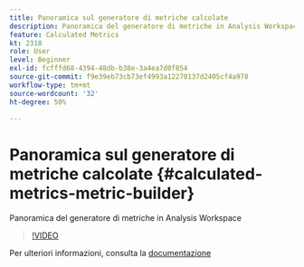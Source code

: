 ```yaml
---
title: Panoramica sul generatore di metriche calcolate
description: Panoramica del generatore di metriche in Analysis Workspace
feature: Calculated Metrics
kt: 2318
role: User
level: Beginner
exl-id: fcfffd68-4394-48db-b38e-3a4ea7d0f854
source-git-commit: f9e39eb73cb73ef4993a12270137d2405cf4a978
workflow-type: tm+mt
source-wordcount: '32'
ht-degree: 50%

---
```


# Panoramica sul generatore di metriche calcolate {#calculated-metrics-metric-builder}

Panoramica del generatore di metriche in Analysis Workspace

>[!VIDEO](https://video.tv.adobe.com/v/41660/?quality=12&learn=on&captions=ita)

Per ulteriori informazioni, consulta la [documentazione](https://experienceleague.adobe.com/docs/analytics/components/calculated-metrics/calcmetric-workflow/cm-build-metrics.html?lang=it)
